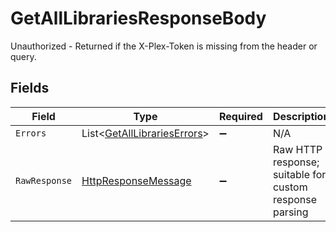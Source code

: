 # GetAllLibrariesResponseBody

Unauthorized - Returned if the X-Plex-Token is missing from the header or query.


## Fields

| Field                                                                                                                | Type                                                                                                                 | Required                                                                                                             | Description                                                                                                          |
| -------------------------------------------------------------------------------------------------------------------- | -------------------------------------------------------------------------------------------------------------------- | -------------------------------------------------------------------------------------------------------------------- | -------------------------------------------------------------------------------------------------------------------- |
| `Errors`                                                                                                             | List<[GetAllLibrariesErrors](../../Models/Errors/GetAllLibrariesErrors.md)>                                          | :heavy_minus_sign:                                                                                                   | N/A                                                                                                                  |
| `RawResponse`                                                                                                        | [HttpResponseMessage](https://learn.microsoft.com/en-us/dotnet/api/system.net.http.httpresponsemessage?view=net-5.0) | :heavy_minus_sign:                                                                                                   | Raw HTTP response; suitable for custom response parsing                                                              |